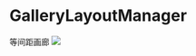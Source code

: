 # GalleryLayoutManager
等间距画廊
[![](https://jitpack.io/v/by8023hxy/GalleryLayoutManager.svg)](https://jitpack.io/#by8023hxy/GalleryLayoutManager)
